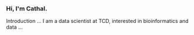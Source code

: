 ### Hi, I'm Cathal.

<i class="ai ai-google-scholar-square ai-3x"></i>

Introduction ... I am a data scientist at TCD, interested in bioinformatics and data ...

<!-- **Twitter: [@strnr](https://twitter.com/strnr)**   -->
<!-- **Email:** `echo wvtufqifo@hnbjm.dpn | tr '[b-{' '[a-z]'` -->
